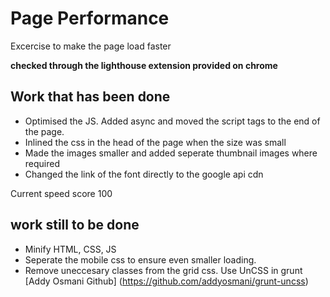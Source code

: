 # Page Performance
Excercise to make the page load faster

**checked through the lighthouse extension provided on chrome**

## Work that has been done

* Optimised the JS. Added async and moved the script tags to the end of the page. 
* Inlined the css in the head of the page when the size was small
* Made the images smaller and added seperate thumbnail images where required
* Changed the link of the font directly to the google api cdn

Current speed score 100

## work still to be done

* Minify HTML, CSS, JS
* Seperate the mobile css to ensure even smaller loading.
* Remove uneccesary classes from the grid css. Use UnCSS in grunt [Addy Osmani Github] (https://github.com/addyosmani/grunt-uncss)


